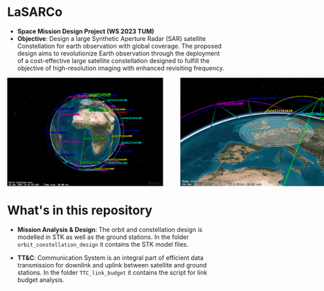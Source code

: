 # LaSARCo

- **Space Mission Design Project (WS 2023 TUM)**
- **Objective**: Design a large Synthetic Aperture Radar (SAR) satellite Constellation for earth observation with global coverage. The proposed design aims to revolutionize Earth observation through the deployment of a cost-effective large satellite constellation designed to fulfill the objective of high-resolution imaging with enhanced revisiting frequency.

<div style="display: flex;">
  <img src=".github/3D_home_view_globe.png" alt="image 1" style="margin-right: 20px;" height="250"/>
  <img src=".github/Redu_ground_station_satellite1101.png" alt="image 2" style="margin-left: 20px;" height="250"/> 
</div>


# What's in this repository

- **Mission Analysis & Design**: The orbit and constellation design is modelled in STK as well as the ground stations. In the folder `orbit_constellation_design` it contains the STK model files.

- **TT&C**: Communication System is an integral part of efficient data transmission for downlink and uplink between satellite and ground stations. In the folder `TTC_link_budget` it contains the script for link budget analysis.